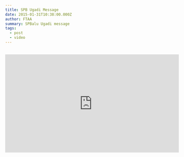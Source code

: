 ```yaml
---
title: SPB Ugadi Message
date: 2015-01-31T10:38:00.000Z
author: FTAA
summary: SPBalu Ugadi message
tags:
  - post
  - video
---
```

<br>
<iframe width="560" height="315" src="https://www.youtube-nocookie.com/embed/7eo_a6eLlcY?controls=0" frameborder="0" allow="accelerometer; autoplay; encrypted-media; gyroscope; picture-in-picture" allowfullscreen></iframe>